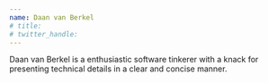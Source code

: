 ```yaml
---
name: Daan van Berkel
# title: 
# twitter_handle: 
---
```

Daan van Berkel is a enthusiastic software tinkerer with a knack for presenting technical details in a clear and concise manner. 
